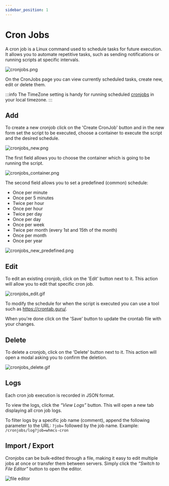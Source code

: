 ```yaml
---
sidebar_position: 1
---
```


# Cron Jobs

A cron job is a Linux command used to schedule tasks for future execution. It allows you to automate repetitive tasks, such as sending notifications or running scripts at specific intervals.

![cronjobs.png](/img/panel/v2/cronjobsmain.png)

On the CronJobs page you can view currently scheduled tasks, create new, edit or delete them.

:::info
The TimeZone setting is handy for running scheduled [cronjobs](/docs/panel/advanced/cronjobs) in your local timezone.
:::


## Add

To create a new cronjob click on the 'Create CronJob' button and in the new form set the script to be executed, choose a container to execute the script and the desired schedule.

![cronjobs_new.png](/img/panel/v2/cronjobs.png)

The first field allows you to choose the container which is going to be running the script.

![cronjobs_container.png](/img/panel/v2/cronjobs_container.png)

The second field allows you to set a predefined (common) schedule:

- Once per minute
- Once per 5 minutes
- Twice per hour 
- Once per hour
- Twice per day
- Once per day
- Once per week
- Twice per month (every 1st and 15th of the month)
- Once per month
- Once per year

![cronjobs_new_predefined.png](/img/panel/v2/cronjobs_common.png)


## Edit

To edit an existing cronjob, click on the 'Edit' button next to it. This action will allow you to edit that specific cron job.

![cronjobs_edit.gif](/img/panel/v2/cron_edit_v2.gif)

To modify the schedule for when the script is executed you can use a tool such as https://crontab.guru/.

When you're done click on the 'Save' button to update the crontab file with your changes.

## Delete

To delete a cronjob, click on the 'Delete' button next to it. This action will open a modal asking you to confirm the deletion.

![cronjobs_delete.gif](/img/panel/v2/cron_delete.gif)

## Logs

Each cron job execution is recorded in JSON format.

To view the logs, click the *“View Logs”* button. This will open a new tab displaying all cron job logs.

To filter logs by a specific job name (comment), append the following parameter to the URL:
`?job=` followed by the job name. Example: `/cronjobs/log?job=whmcs-cron`

## Import / Export

Cronjobs can be bulk-edited through a file, making it easy to edit multiple jobs at once or transfer them between servers.
Simply click the *“Switch to File Editor”* button to open the editor.

![file editor](https://i.postimg.cc/zXx0LDMm/slika.png)
